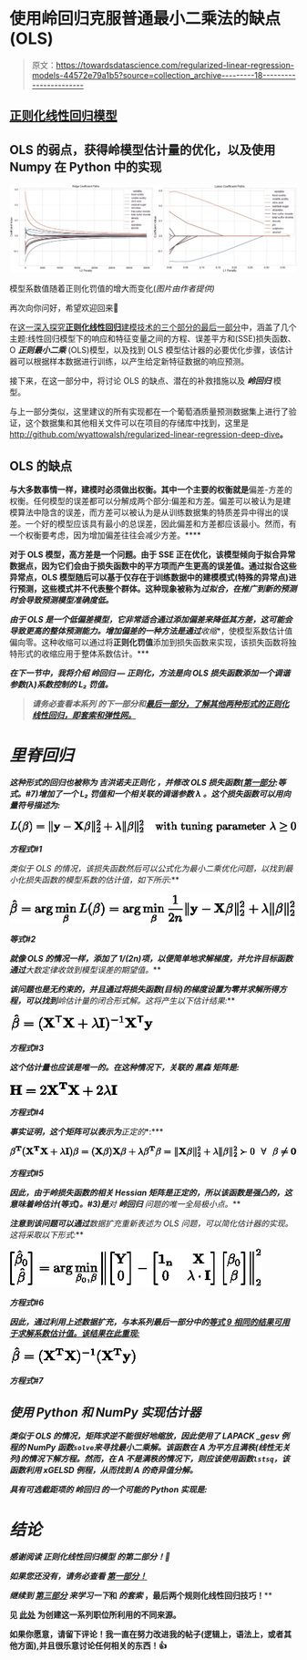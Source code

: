 # 使用岭回归克服普通最小二乘法的缺点(OLS)

> 原文：<https://towardsdatascience.com/regularized-linear-regression-models-44572e79a1b5?source=collection_archive---------18----------------------->

## [正则化线性回归模型](https://towardsdatascience.com/tagged/regularized-regression)

## OLS 的弱点，获得岭模型估计量的优化，以及使用 Numpy 在 Python 中的实现

![](img/7ce4a3da3cb20c419d05479300db59bd.png)

模型系数值随着正则化罚值的增大而变化(*图片由作者提供)*

再次向你问好，希望欢迎回来👋

在[这一深入探究**正则化线性回归**建模技术的三个部分的最后一部分](/regularized-linear-regression-models-57bbdce90a8c)中，涵盖了几个主题:线性回归模型下的响应和特征变量之间的方程、误差平方和(SSE)损失函数、O ***正则最小二乘*** (OLS)模型，以及找到 OLS 模型估计器的必要优化步骤，该估计器可以根据样本数据进行训练，以产生给定新特征数据的响应预测。

接下来，在这一部分中，将讨论 OLS 的缺点、潜在的补救措施以及 ***岭回归*** 模型。

与上一部分类似，这里建议的所有实现都在一个葡萄酒质量预测数据集上进行了验证，这个数据集和其他相关文件可以在项目的存储库中找到，这里是<http://github.com/wyattowalsh/regularized-linear-regression-deep-dive>****。****

## **OLS 的缺点**

**与大多数事情一样，建模时必须做出权衡。其中一个主要的权衡就是**偏差-方差的权衡。任何模型的误差都可以分解成两个部分:偏差和方差。偏差可以被认为是建模算法中隐含的误差，而方差可以被认为是从训练数据集的特质差异中得出的误差。一个好的模型应该具有最小的总误差，因此偏差和方差都应该最小。然而，有一个权衡要考虑，因为增加偏差往往会减少方差。****

**对于 OLS 模型，高方差是一个问题。由于 SSE 正在优化，该模型倾向于拟合异常数据点，因为它们会由于损失函数中的平方项而产生更高的误差值。通过拟合这些异常点，OLS 模型随后可以基于仅存在于训练数据中的建模模式(特殊的异常点)进行预测，这些模式并不代表整个群体。这种现象被称为*过拟合，在推广到新的预测时会导致预测模型准确度低。***

***由于 OLS 是一个低偏差模型，它非常适合通过添加偏差来降低其方差，这可能会导致更高的整体预测能力。增加偏差的一种方法是通过**收缩**，使模型系数估计值偏向零。这种收缩可以通过将**正则化罚值**添加到损失函数来实现，该损失函数将独特形式的收缩应用于整体系数估计。***

***在下一节中，我将介绍 ***岭回归* —** 正则化，方法是向 OLS 损失函数添加一个调谐参数(λ)系数控制的 ***L₂*** 罚值。***

> ***请务必查看本系列 的下一部分和[最后一部分，了解其他两种形式的正则化线性回归，即**套索**和**弹性网。**](/regularized-linear-regression-models-dcf5aa662ab9)***

# ***里脊回归***

***这种形式的回归也被称为 ***吉洪诺夫正则化*** ，并修改 OLS 损失函数([第一部分](/regularized-linear-regression-models-57bbdce90a8c):等式。#7)增加了一个 ***L₂*** 罚值和一个相关联的调谐参数 ***λ*** 。这个损失函数可以用向量符号描述为:***

***![](img/832b55cb6fa30087ef7743b3555f1262.png)***

***方程式#1***

***类似于 OLS 的情况，该损失函数然后可以公式化为*最小二乘*优化问题，以找到最小化损失函数的模型系数的估计值，如下所示:***

***![](img/9a83b587fc1b2f5873b116cb82d0770d.png)***

***等式#2***

***就像 OLS 的情况一样，添加了 1/(2n)项，以便简单地求解梯度，并允许目标函数通过**大数定律**收敛到模型误差的期望值。***

***该问题也是无约束的，并且通过将损失函数(目标)的梯度设置为零并求解所得方程，可以找到**岭估计量**的闭合形式解。这将产生以下估计结果:***

***![](img/da8fbcacac9b322af16dc0cfed5201d5.png)***

***方程式#3***

***这个估计量也应该是唯一的。在这种情况下，关联的 ***黑森*** 矩阵是:***

***![](img/f8dc4638ca3dfb2e87dd2d0813fe403a.png)***

***方程式#4***

***事实证明，这个矩阵可以表示为**正定的**:***

***![](img/fef3cd9aaeeed2a33ecfd722537d50c1.png)***

***方程式#5***

***因此，由于岭损失函数的相关 Hessian 矩阵是正定的，所以该函数是强凸的，这意味着岭估计(等式)。#3)是**对 ***岭回归*** 问题的唯一**全局极小点。***

***注意到该问题可以通过**数据扩充**重新表述为 OLS 问题，可以简化估计器的实现。这将采取以下形式:***

***![](img/110ff3dcd7188a56f1ea055199de8d08.png)***

***方程式#6***

***因此，通过利用上述数据扩充，与本系列最后一部分中的[等式 9 相同的结果可用于求解系数估计值。该结果在此重现:](/regularized-linear-regression-models-57bbdce90a8c)***

***![](img/88a5a747f8a390203adfd19ea5c7ddbf.png)***

***方程式#7***

## ***使用 Python 和 NumPy 实现估计器***

***类似于 OLS 的情况，矩阵求逆不能很好地缩放，因此使用了 LAPACK *_gesv* 例程的 NumPy 函数`solve`来寻找最小二乘解。该函数在 A 为平方且满秩(线性无关列)的情况下解方程。然而，在 A 不是满秩的情况下，则应该使用函数`lstsq`，该函数利用 xGELSD 例程，从而找到 A 的奇异值分解。***

***具有可选截距项的 ***岭回归*** 的一个可能的 Python 实现是:***

# ***结论***

***感谢阅读 ***正则化线性回归模型*** 的第二部分！🙌***

***如果您还没有，请务必查看 [**第一部分**！](/regularized-linear-regression-models-57bbdce90a8c)***

***继续到 [**第三部分**](/regularized-linear-regression-models-dcf5aa662ab9) 来学习一下*和 ***的套索*** ，最后两个规则化线性回归技巧！****

****见 [**此处**](https://github.com/wyattowalsh/regularized-linear-regression-deep-dive/blob/master/SOURCES.md) 为创建这一系列职位所利用的不同来源。****

****如果你愿意，请留下评论！我一直在努力改进我的帖子(逻辑上，语法上，或者其他方面),并且很乐意讨论任何相关的东西！👍****